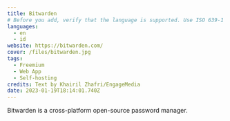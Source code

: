 ```yaml
---
title: Bitwarden
# Before you add, verify that the language is supported. Use ISO 639-1 code only without country code. ms instead of ms_MY. If the source language is English, do not add to the list.
languages:
  - en
  - id
website: https://bitwarden.com/
cover: /files/bitwarden.jpg
tags:
  - Freemium
  - Web App
  - Self-hosting
credits: Text by Khairil Zhafri/EngageMedia
date: 2023-01-19T18:14:01.740Z
---
```

B﻿itwarden is a cross-platform open-source password manager.